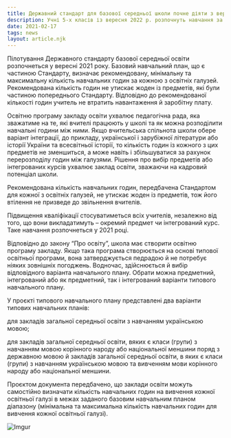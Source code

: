 ```yaml
---
title: Державний стандарт для базової середньої школи почне діяти з вересня 2022 року
description: Учні 5-х класів із вересня 2022 р. розпочнуть навчання за новим Державним стандартом
date: 2021-02-17
tags: news
layout: article.njk
---
```


 

Пілотування Державного стандарту базової середньої освіти розпочнеться у вересні 2021 року. Базовий навчальний план, що є частиною Стандарту, визначає рекомендовану, мінімальну та максимальну кількість навчальних годин за кожною з освітніх галузей. Рекомендована кількість годин не утискає жоден із предметів, які були частиною попереднього Стандарту. Відповідно до рекомендованої кількості годин учитель не втратить навантаження й заробітну плату.

Освітню програму закладу освіти ухвалює педагогічна рада, яка зважатиме на те, які вчителі працюють у школі та як можна розподілити навчальні години між ними. Якщо вчительська спільнота школи обере варіант інтеграції, до прикладу, української і зарубіжної літератури або історії України та всесвітньої історії, то кількість годин із кожного з цих предметів не зменшиться, а може навіть і збільшуватися за рахунок перерозподілу годин між галузями. Рішення про вибір предметів або інтегрованих курсів ухвалює заклад освіти, зважаючи на кадровий потенціал школи. 

Рекомендована кількість навчальних годин, передбачена Стандартом для кожної з освітніх галузей, не утискає жоден із предметів, тож його втілення не призведе до звільнення вчителів.

 Підвищення кваліфікації стосуватиметься всіх учителів, незалежно від того, що вони викладатимуть – окремий предмет чи інтегрований курс. Таке навчання розпочнеться у 2021 році. 

Відповідно до закону “Про освіту”, школа має створити освітню програму закладу. Якщо така програма створюється на основі типової освітньої програми, вона затверджується педрадою й не потребує ніяких зовнішніх погоджень. Водночас, здійснюється й вибір відповідного варіанта навчального плану. Обрати можна предметний, інтегрований або як предметний, так і інтегрований варіанти типового навчального плану.

У проєкті типового навчального плану представлені два варіанти типових навчальних планів:

для закладів загальної середньої освіти з навчанням українською мовою;

для закладів загальної середньої освіти, вяких є класи (групи) з навчанням мовою корінного народу або національної меншини поряд з державною мовою й закладів загальної середньої освіти, в яких є класи (групи) з навчанням українською мовою та вивченням мови корінного народу або національної меншини.

Проєктом документа передбачено, що заклади освіти можуть самостійно визначати кількість навчальних годин на вивчення кожної освітньої галузі в межах заданого базовим навчальним планом діапазону (мінімальна та максимальна кількість навчальних годин для вивчення кожної освітньої галузі).

![Imgur](https://i.imgur.com/GmRs3C4.png)